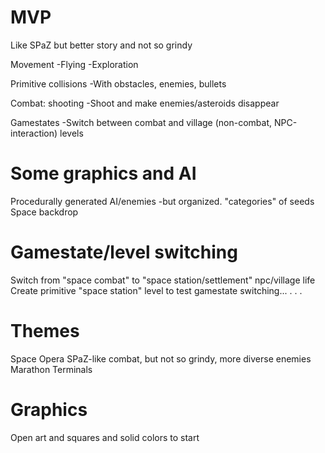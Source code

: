 MVP
===
Like SPaZ but better story and not so grindy

Movement
    -Flying
    -Exploration

Primitive collisions
    -With obstacles, enemies, bullets

Combat: shooting
    -Shoot and make enemies/asteroids disappear

Gamestates
    -Switch between combat and village (non-combat, NPC-interaction) levels

Some graphics and AI
====================
Procedurally generated AI/enemies
    -but organized. "categories" of seeds
Space backdrop

Gamestate/level switching
=========================
Switch from "space combat" to "space station/settlement" npc/village life
Create primitive "space station" level to test gamestate switching...
.
.
.

Themes
======
Space Opera
SPaZ-like combat, but not so grindy, more diverse enemies
Marathon Terminals

Graphics
========
Open art and squares and solid colors to start

